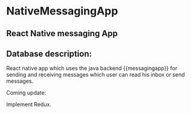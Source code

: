 # NativeMessagingApp

## React Native messaging App

## Database description:

React native app which uses the java backend {{messagingapp}} for sending and receiving messages which user can read his inbox or send messages.<br />

Coming update:

Implement Redux.<br />
